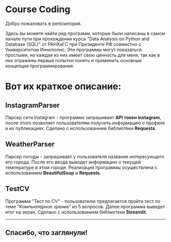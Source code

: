 # Course Coding

Добро пожаловать в репозиторий. 

Здесь вы можете найти ряд программ, которые были написаны в самом начале пути при прохождении курса "Data Analysis on Python and Database (SQL)" от РАНХиГС при Президенте РФ совместно с Университетом Иннополис. 
Эти программы могут показаться простыми, но каждая из них имеет свою ценность для меня, так как в них отражены первые попытки понять и применить основные концепции программирования. 

# Вот их краткое описание:
## InstagramParser  
Парсер сети Instagram - программа запрашивает **API токен Instagram**, после этого позволяет пользователям получить информацию о профиле и их публикациях. 
Сделано с использованием библиотеки **Requests**.
## WeatherParser 
Парсер погоды - запрашивает у пользователя название интересующего его города. После его ввода выводит информацию о текущей температуре в этом городе. Реализация программы осуществлена с использованием **BeautifulSoup** и **Requests.**
## TestCV 
Программа "Тест по CV" - пользователю предлагается пройти тест по теме "Компьютерное зрение" из 5 вопросов. Далее программа выведет итог на экран. Сделано с использованием библиотеки **Streamlit**.

--------
## Спасибо, что заглянули!
